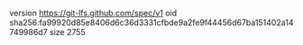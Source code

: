version https://git-lfs.github.com/spec/v1
oid sha256:fa99920d85e8406d6c36d3331cfbde9a2fe9f44456d67ba151402a14749986d7
size 2755
